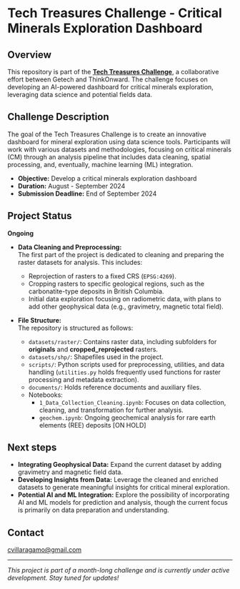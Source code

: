 # Tech Treasures Challenge - Critical Minerals Exploration Dashboard

## Overview
This repository is part of the **[Tech Treasures Challenge](https://getech.com/news/getech-collaborates-with-thinkonward-to-develop-ai-powered-critical-minerals-exploration-dashboard/?utm_campaign=2024%20Challenges%20and%20Bounties&utm_content=304316993&utm_medium=social&utm_source=linkedin&hss_channel=lcp-40889185)**, a collaborative effort between Getech and ThinkOnward. The challenge focuses on developing an AI-powered dashboard for critical minerals exploration, leveraging data science and potential fields data.

## Challenge Description
The goal of the Tech Treasures Challenge is to create an innovative dashboard for mineral exploration using data science tools. Participants will work with various datasets and methodologies, focusing on critical minerals (CM) through an analysis pipeline that includes data cleaning, spatial processing, and, eventually, machine learning (ML) integration.

- **Objective:** Develop a critical minerals exploration dashboard
- **Duration:** August - September 2024
- **Submission Deadline:** End of September 2024

## Project Status
**Ongoing**
- **Data Cleaning and Preprocessing:**  
  The first part of the project is dedicated to cleaning and preparing the raster datasets for analysis. This includes:
  - Reprojection of rasters to a fixed CRS (`EPSG:4269`).
  - Cropping rasters to specific geological regions, such as the carbonatite-type deposits in British Columbia.
  - Initial data exploration focusing on radiometric data, with plans to add other geophysical data (e.g., gravimetry, magnetic total field).

- **File Structure:**  
  The repository is structured as follows:
  - `datasets/raster/`: Contains raster data, including subfolders for **originals** and **cropped_reprojected** rasters.
  - `datasets/shp/`: Shapefiles used in the project.
  - `scripts/`: Python scripts used for preprocessing, utilities, and data handling (`utilities.py` holds frequently used functions for raster processing and metadata extraction).
  - `documents/`: Holds reference documents and auxiliary files.
  - Notebooks:
    - `1_Data_Collection_Cleaning.ipynb`: Focuses on data collection, cleaning, and transformation for further analysis.
    - `geochem.ipynb`: Ongoing geochemical analysis for rare earth elements (REE) deposits [ON HOLD]

## Next steps
- **Integrating Geophysical Data:** Expand the current dataset by adding gravimetry and magnetic field data.
- **Developing Insights from Data:** Leverage the cleaned and enriched datasets to generate meaningful insights for critical mineral exploration.
- **Potential AI and ML Integration:** Explore the possibility of incorporating AI and ML models for prediction and analysis, though the current focus is primarily on data preparation and understanding.

## Contact
cvillaragamo@gmail.com

---

*This project is part of a month-long challenge and is currently under active development. Stay tuned for updates!*
